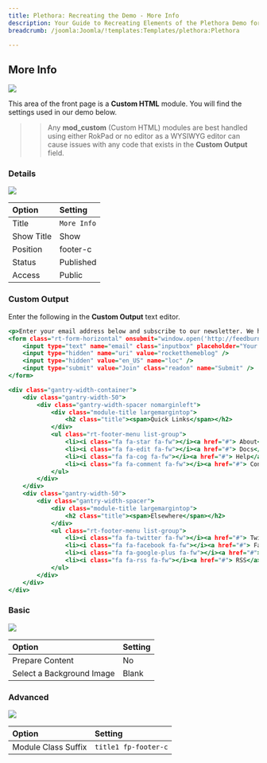 ```yaml
---
title: Plethora: Recreating the Demo - More Info
description: Your Guide to Recreating Elements of the Plethora Demo for Joomla
breadcrumb: /joomla:Joomla/!templates:Templates/plethora:Plethora

---
```


More Info
-----

![][demo]

This area of the front page is a **Custom HTML** module. You will find the settings used in our demo below.

>> Any **mod_custom** (Custom HTML) modules are best handled using either RokPad or no editor as a WYSIWYG editor can cause issues with any code that exists in the **Custom Output** field.

### Details

![][demo2]

| Option      | Setting     |
| :---------- | :---------- |
| Title       | `More Info` |
| Show Title  | Show        |
| Position    | footer-c    |
| Status      | Published   |
| Access      | Public      |

### Custom Output

Enter the following in the **Custom Output** text editor.

~~~ .html
<p>Enter your email address below and subscribe to our newsletter. We hate spam as much as you do.</p>
<form class="rt-form-horizontal" onsubmit="window.open('http://feedburner.google.com/fb/a/mailverify?uri=rocketthemeblog', 'popupwindow', 'scrollbars=yes,width=550,height=520');return true" target="popupwindow" method="post" action="http://feedburner.google.com/fb/a/mailverify">
    <input type="text" name="email" class="inputbox" placeholder="Your Email" />
    <input type="hidden" name="uri" value="rocketthemeblog" />
    <input type="hidden" value="en_US" name="loc" />
    <input type="submit" value="Join" class="readon" name="Submit" />
</form>

<div class="gantry-width-container">
    <div class="gantry-width-50">
        <div class="gantry-width-spacer nomarginleft">
            <div class="module-title largemargintop">
                <h2 class="title"><span>Quick Links</span></h2>
            </div>
            <ul class="rt-footer-menu list-group">
                <li><i class="fa fa-star fa-fw"></i><a href="#"> About</a></li>
                <li><i class="fa fa-edit fa-fw"></i><a href="#"> Docs</a></li>
                <li><i class="fa fa-cog fa-fw"></i><a href="#"> Help</a></li>
                <li><i class="fa fa-comment fa-fw"></i><a href="#"> Contact</a></li>
            </ul>
        </div>
    </div>
    <div class="gantry-width-50">
        <div class="gantry-width-spacer">
            <div class="module-title largemargintop">
                <h2 class="title"><span>Elsewhere</span></h2>
            </div>
            <ul class="rt-footer-menu list-group">
                <li><i class="fa fa-twitter fa-fw"></i><a href="#"> Twitter</a></li>
                <li><i class="fa fa-facebook fa-fw"></i><a href="#"> Facebook</a></li>
                <li><i class="fa fa-google-plus fa-fw"></i><a href="#"> Google Plus</a></li>
                <li><i class="fa fa-rss fa-fw"></i><a href="#"> RSS</a></li>
            </ul>
        </div>
    </div>
</div>
~~~

### Basic

![][demo3]

| Option                    | Setting     |
| :----------               | :---------- |
| Prepare Content           | No          |
| Select a Background Image | Blank       |

### Advanced

![][demo4]

| Option              | Setting              |
| :----------         | :----------          |
| Module Class Suffix | `title1 fp-footer-c` |

[demo]: assets/demo_15.jpeg
[demo2]: assets/demo_15a.jpeg
[demo3]: assets/demo_15b.jpeg
[demo4]: assets/demo_15c.jpeg
